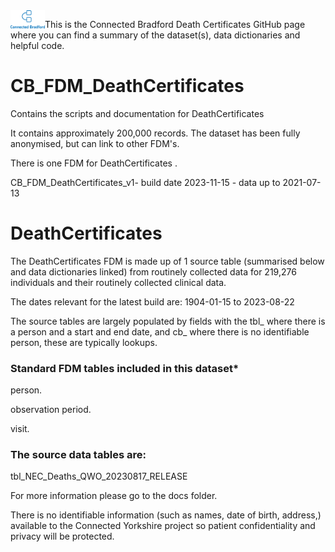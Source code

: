 <a href="https://www.bradfordresearch.nhs.uk/our-research-teams/connected-bradford/">
  <img align="left" alt="ConnectedBradford" width="55px" src="https://github.com/ShoreRob1/Images/blob/main/CB%20logo%201.png?raw=true" />
</a>

This is the Connected Bradford Death Certificates GitHub page where you can find a summary of the dataset(s), data dictionaries and helpful code.

# CB_FDM_DeathCertificates

Contains the scripts and documentation for DeathCertificates

It contains approximately 200,000 records. The dataset has been fully anonymised, but can link to other FDM's.

There is one FDM for DeathCertificates . 

CB_FDM_DeathCertificates_v1- build date 2023-11-15 - data up to 2021-07-13


# DeathCertificates
The DeathCertificates FDM is made up of 1 source table (summarised below and data dictionaries linked) from routinely collected data for 219,276  individuals and their routinely collected clinical data. 

The dates relevant for the latest build are: 1904-01-15	to 2023-08-22





The source tables are largely populated by fields with the tbl_ where there is a person and a start and end date, and cb_ where there is no identifiable person, these are typically lookups.

### Standard FDM tables included in this dataset*
person.

observation period.

visit.

### The source data tables are: 

tbl_NEC_Deaths_QWO_20230817_RELEASE



For more information please go to the docs folder. 

There is no identifiable information (such as names, date of birth, address,) available to the Connected Yorkshire project so patient confidentiality and privacy will be protected.


